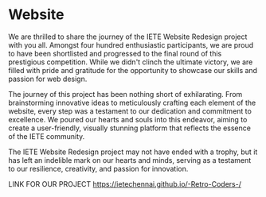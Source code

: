 # Website
We are thrilled to share the journey of the IETE Website Redesign project with you all. Amongst four hundred enthusiastic participants, we are proud to have been shortlisted and progressed to the final round of this prestigious competition. While we didn't clinch the ultimate victory, we are filled with pride and gratitude for the opportunity to showcase our skills and passion for web design.

The journey of this project has been nothing short of exhilarating. From brainstorming innovative ideas to meticulously crafting each element of the website, every step was a testament to our dedication and commitment to excellence. We poured our hearts and souls into this endeavor, aiming to create a user-friendly, visually stunning platform that reflects the essence of the IETE community.

The IETE Website Redesign project may not have ended with a trophy, but it has left an indelible mark on our hearts and minds, serving as a testament to our resilience, creativity, and passion for innovation.

LINK FOR OUR PROJECT
https://ietechennai.github.io/-Retro-Coders-/
